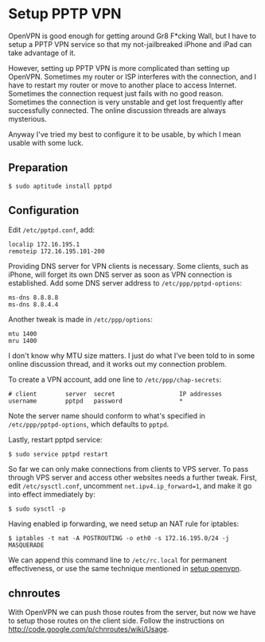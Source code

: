 # Setup PPTP VPN

OpenVPN is good enough for getting around Gr8 F*cking Wall, but I have to setup a PPTP VPN service so that my not-jailbreaked iPhone and iPad can take advantage of it.

However, setting up PPTP VPN is more complicated than setting up OpenVPN. Sometimes my router or ISP interferes with the connection, and I have to restart my router or move to another place to access Internet. Sometimes the connection request just fails with no good reason. Sometimes the connection is very unstable and get lost frequently after successfully connected. The online discussion threads are always mysterious.

Anyway I've tried my best to configure it to be usable, by which I mean usable with some luck.

## Preparation

```text
$ sudo aptitude install pptpd
```

## Configuration

Edit `/etc/pptpd.conf`, add:

```text
localip 172.16.195.1
remoteip 172.16.195.101-200
```

Providing DNS server for VPN clients is necessary. Some clients, such as iPhone, will forget its own DNS server as soon as VPN connection is established. Add some DNS server address to `/etc/ppp/pptpd-options`:

```text
ms-dns 8.8.8.8
ms-dns 8.8.4.4
```

Another tweak is made in `/etc/ppp/options`:

```text
mtu 1400
mru 1400
```

I don't know why MTU size matters. I just do what I've been told to in some online discussion thread, and it works out my connection problem.

To create a VPN account, add one line to `/etc/ppp/chap-secrets`:

```text
# client        server  secret                  IP addresses
username        pptpd   password                *
```

Note the server name should conform to what's specified in `/etc/ppp/pptpd-options`, which defaults to `pptpd`.

Lastly, restart pptpd service:

```text
$ sudo service pptpd restart
```

So far we can only make connections from clients to VPS server. To pass through VPS server and access other websites needs a further tweak. First, edit `/etc/sysctl.conf`, uncomment `net.ipv4.ip_forward=1`, and make it go into effect immediately by:

```text
$ sudo sysctl -p
```

Having enabled ip forwarding, we need setup an NAT rule for iptables:

```text
$ iptables -t nat -A POSTROUTING -o eth0 -s 172.16.195.0/24 -j MASQUERADE
```

We can append this command line to `/etc/rc.local` for permanent effectiveness, or use the same technique mentioned in [setup openvpn](/blog/setup-openvpn).

## chnroutes

With OpenVPN we can push those routes from the server, but now we have to setup those routes on the client side. Follow the instructions on <http://code.google.com/p/chnroutes/wiki/Usage>.